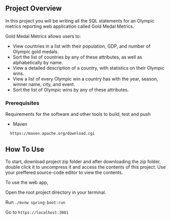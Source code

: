 ## Project Overview

In this project you will be writing all the SQL statements for an Olympic metrics reporting web application called Gold Medal Metrics.

Gold Medal Metrics allows users to:
 - View countries in a list with their population, GDP, and number of Olympic gold medals.
 - Sort the list of countries by any of these attributes, as well as alphabetically by name.
 - View a detailed description of a country, with statistics on their Olympic wins.
 - View a list of every Olympic win a country has with the year, season, winner name, city, and event.
 - Sort the list of Olympic wins by any of these attributes.
 
 
### Prerequisites

Requirements for the software and other tools to build, test and push 

- Maven
```
  https://maven.apache.org/download.cgi
```
## How To Use

To start, download project zip folder and after downloading the zip folder, double click it to uncompress it and access the contents of this project. Use your preffered source-code editor to view the contents.

To use the web app,

Open the root project directory in your terminal.

Run `./mvnw spring-boot:run`

Go to `https://localhost:3001`

